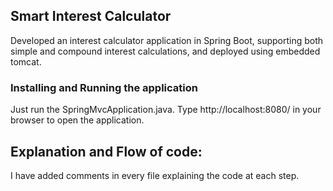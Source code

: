 ## Smart Interest Calculator 

Developed an interest calculator application in Spring Boot, supporting both simple and compound interest
calculations, and deployed using embedded tomcat.

### Installing and Running the application

Just run the SpringMvcApplication.java.
Type http://localhost:8080/ in your browser to open the application.

## Explanation and Flow of code:
I have added comments in every file explaining the code at each step.
